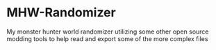 # MHW-Randomizer
My monster hunter world randomizer utilizing some other open source modding tools to help read and export some of the more complex files
